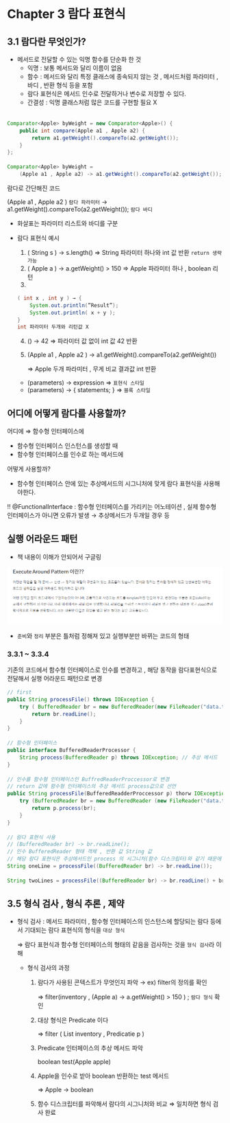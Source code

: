 # Chapter 3 람다 표현식

## 3.1 람다란 무엇인가?

- 메서드로 전달할 수 있는 익명 함수를 단순화 한 것
    - 익명 : 보통 메서드와 달리 이름이 없음
    - 함수 : 메서드와 달리 특정 클래스에 종속되지 않는 것 , 메서드처럼 파라미터 , 바디 , 반환 형식 등을 포함
    - 람다 표현식은 메서드 인수로 전달하거나 변수로 저장할 수 있다.
    - 간결성 : 익명 클래스처럼 많은 코드를 구현할 필요 X

```java

Comparator<Apple> byWeight = new Comparator<Apple>() {
	public int compare(Apple a1 , Apple a2) {
		return a1.getWeight().compareTo(a2.getWeight());
	}
};

Comparator<Apple> byWeight = 
	(Apple a1 , Apple a2) -> a1.getWeight().compareTo(a2.getWeight());
```

람다로 간단해진 코드

(Apple a1 , Apple a2 ) `람다 파라미터` → a1.getWeight().compareTo(a2.getWeight()); `람다 바디`

- 화살표는 파라미터 리스트와 바디를 구분

- 람다 표현식 예시
    1. ( String s ) → s.length() ⇒ String 파라미터 하나와 int 값 반환 `return 생략 가능`
    2. ( Apple a ) → a.getWeight() > 150 ⇒ Apple 파라미터 하나 , boolean 리턴
    3.

     ```java
     ( int x , int y ) → { 
         System.out.println(”Result”); 
         System.out.println( x + y );
     }
     int 파라미터 두개와 리턴값 X
     
     ```

    4. () → 42 ⇒ 파라미터 값 없이 int 값 42 반환
    5. (Apple a1 , Apple a2 ) → a1.getWeight().compareTo(a2.getWeight())

       ⇒ Apple 두개 파라미터 , 무게 비교 결과값 int 반환


    - (parameters) → expression ⇒ `표현식 스타일`
    - (parameters) → { statements; } ⇒ `블록 스타일`


## 어디에 어떻게 람다를 사용할까?

어디에 ⇒ 함수형 인터페이스에

- 함수형 인터페이스 인스턴스를 생성할 때
- 함수형 인터페이스를 인수로 하는 메서드에

어떻게 사용할까?

- 함수형 인터페이스 안에 있는 추상메서드의 시그니처에 맞게 람다 표현식을 사용해야한다.

‼️ @FunctionalInterface : 함수형 인터페이스를 가리키는 어노테이션 , 실제 함수형 인터페이스가 아니면 오류가 발생 → 추상메서드가 두개일 경우 등

## 실행 어라운드 패턴

- 책 내용이 이해가 안되어서 구글링

![책내용](../image/img1.png)

- `준비`와 `정리` 부분은 틀처럼 정해져 있고 실행부분만 바뀌는 코드의 형태

### 3.3.1 ~ 3.3.4

기존의 코드에서 함수형 인터페이스로 인수를 변경하고 , 해당 동작을 람다표현식으로 전달해서 실행 어라운드 패턴으로 변경

```java
// first 
public String processFile() throws IOException {
	try ( BufferedReader br = new BufferedReader(new FileReader("data.txt"))) {
		return br.readLine();
	}
}

// 함수형 인터페이스 
public interface BufferedReaderProcessor {
	String process(BufferedReader p) throws IOException; // 추상 메서드 
}

// 인수를 함수형 인터페이스인 BuffredReaderProccessor로 변경 
// return 값에 함수형 인터페이스의 추상 메서드 process값으로 선언
public String processFile(BufferedReadderProccessor p) thorw IOException {
	try (BufferedReader br = new BufferedReader (new FileReader("data.txt"))) {
		return p.process(br);
	}
}

// 람다 표현식 사용 
// (BufferedReader br) -> br.readLine(); 
// 인수 BufferedReader 형태 객체 , 반환 값 String 값 
// 해당 람다 표현식은 추상메서드인 process 의 시그니처(함수 디스크립터)와 같기 때문에 알맞은 람다 표현식 
String oneLine = processFile((BufferedReader br) -> br.readLine());

String twoLines = processFile((BufferedReader br) -> br.readLine() + br.readLine());

```

## 3.5 형식 검사 , 형식 추론 , 제약

- 형식 검사 : 메서드 파라미터 , 함수형 인터페이스의 인스턴스에 할당되는 람다 등에서 기대되는 람다 표현식의 형식을 `대상 형식`

  ⇒ 람다 표현식과 함수형 인터페이스의 형태의 같음을 검사하는 것을 `형식 검사`라 이해

  - 형식 검사의 과정
    1. 람다가 사용된 콘텍스트가 무엇인지 파악 → ex) filter의 정의를 확인

       ⇒ filter(inventory , (Apple a) → a.getWeight() > 150 ) ; `람다 형식` 확인

    2. 대상 형식은 Predicate<Apple> 이다

       ⇒ filter ( List<Apple> inventory , Predicatie<Apple> p )

    3. Predicate<Apple> 인터페이스의 추상 메서드 파악

       boolean test(Apple apple)

    4. Apple을 인수로 받아 boolean 반환하는 test 메서드

       ⇒ Apple → boolean

    5. 함수 디스크립터를 파악해서 람다의 시그니처와 비교 ⇒ 일치하면 형식 검사 완료